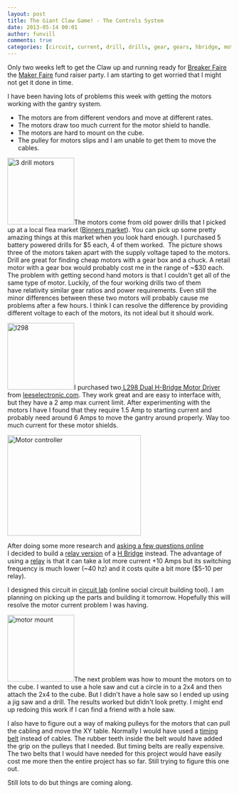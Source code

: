 ```yaml
---
layout: post
title: The Giant Claw Game! - The Controls System 
date: 2013-05-14 00:01
author: funvill
comments: true
categories: [circuit, current, drill, drills, gear, gears, hbridge, motors, Projects, pulley, relay]
---
```

Only two weeks left to get the Claw up and running ready for <a href="http://vancouver.makerfaire.ca/breaker-faire-may-25th/">Breaker Faire</a> the <a href="http://vancouver.makerfaire.ca/">Maker Faire</a> fund raiser party. I am starting to get worried that I might not get it done in time.

I have been having lots of problems this week with getting the motors working with the gantry system.
<ul>
	<li>The motors are from different vendors and move at different rates.</li>
	<li>The motors draw too much current for the motor shield to handle.</li>
	<li>The motors are hard to mount on the cube.</li>
	<li>The pulley for motors slips and I am unable to get them to move the cables.</li>
</ul>
<a href="http://blog.abluestar.com/public/uploads/2013/05/2013-05-05-17.32.27.jpg"><img class="size-thumbnail wp-image-3288 alignright" alt="3 drill motors" src="http://blog.abluestar.com/public/uploads/2013/05/2013-05-05-17.32.27-150x150.jpg" width="150" height="150" /></a>The motors come from old power drills that I picked up at a local flea market (<a href="http://www.welcometoeastvan.com/2011/09/binners-market-dtes/">Binners market</a>). You can pick up some pretty amazing things at this market when you look hard enough. I purchased 5 battery powered drills for $5 each, 4 of them worked.  The picture shows three of the motors taken apart with the supply voltage taped to the motors. Drill are great for finding cheap motors with a gear box and a chuck. A retail motor with a gear box would probably cost me in the range of ~$30 each. The problem with getting second hand motors is that I couldn't get all of the same type of motor. Luckily, of the four working drills two of them have relativity similar gear ratios and power requirements. Even still the minor differences between these two motors will probably cause me problems after a few hours. I think I can resolve the difference by providing different voltage to each of the motors, its not ideal but it should work.

<a href="http://blog.abluestar.com/public/uploads/2013/05/l298.png"><img class="size-thumbnail wp-image-3291 alignleft" alt="l298" src="http://blog.abluestar.com/public/uploads/2013/05/l298-150x150.png" width="150" height="150" /></a>I purchased two<a href="http://www.seeedstudio.com/depot/l298-dual-hbridge-motor-driver-p-284.html"> L298 Dual H-Bridge Motor Driver</a> from <a href="http://www.leeselectronic.com/">leeselectronic.com</a>. They work great and are easy to interface with, but they have a 2 amp max current limit. After experimenting with the motors I have I found that they require 1.5 Amp to starting current and probably need around 6 Amps to move the gantry around properly. Way too much current for these motor shields.

<a href="https://www.circuitlab.com/circuit/4p5cgq/big-claw-game/#menu_file_link_and_share"><img class="size-medium wp-image-3289 alignright" style="line-height: 18px;" alt="Motor controller" src="http://blog.abluestar.com/public/uploads/2013/05/big-claw-game-300x226.png" width="300" height="226" /></a>

After doing some more research and <a href="http://electronics.stackexchange.com/questions/68706/circuit-version-of-a-simple-if-else-program">asking a few questions online</a> I decided to build a <a href="http://nvhs.wordpress.com/project/catspberry/motor-controller/">relay version</a> of a <a href="http://www.instructables.com/id/How-to-make-an-H-bridge/?ALLSTEPS">H Bridge</a> instead. The advantage of using a <a href="http://en.wikipedia.org/wiki/Relay">relay</a> is that it can take a lot more current +10 Amps but its switching frequency is much lower (~40 hz) and it costs quite a bit more ($5-10 per relay).

I designed this circuit in <a href="https://www.circuitlab.com/">circuit lab</a> (online social circuit building tool). I am planning on picking up the parts and building it tomorrow. Hopefully this will resolve the motor current problem I was having.

<a href="http://blog.abluestar.com/public/uploads/2013/05/2013-05-12-13.59.36.jpg"><img class="size-thumbnail wp-image-3292 alignleft" alt="motor mount " src="http://blog.abluestar.com/public/uploads/2013/05/2013-05-12-13.59.36-150x150.jpg" width="150" height="150" /></a>The next problem was how to mount the motors on to the cube. I wanted to use a hole saw and cut a circle in to a 2x4 and then attach the 2x4 to the cube. But I didn't have a hole saw so I ended up using a jig saw and a drill. The results worked but didn't look pretty. I might end up redoing this work if I can find a friend with a hole saw.

I also have to figure out a way of making pulleys for the motors that can pull the cabling and move the XY table. Normally I would have used a <a href="http://en.wikipedia.org/wiki/Toothed_belt">timing belt</a> instead of cables. The rubber teeth inside the belt would have added the grip on the pulleys that I needed. But timing belts are really expensive. The two belts that I would have needed for this project would have easily cost me more then the entire project has so far. Still trying to figure this one out.

Still lots to do but things are coming along.
